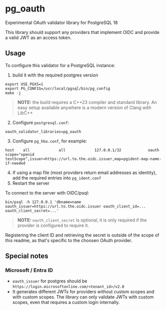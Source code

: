 # pg\_oauth

Experimental OAuth validator library for PostgreSQL 18

This library should support any providers that implement OIDC and provide a valid JWT as an access token.

## Usage

To configure this validator for a PostgreSQL instance:

1. build it with the required postgres version
  ```
  export USE_PGXS=1
  export PG_CONFIG=/usr/local/pgsql/bin/pg_config
  make -j
  ```

  > **__NOTE__:** the build requires a C++23 compiler and standard library.
  > An easy setup available anywhere is a modern version of Clang with LibC++
2. Configure `postgresql.conf`:
  ```
  oauth_validator_libraries=pg_oauth
  ```
3. Configure `pg_hba.conf`, for example:
  ```
  host    all             all             127.0.0.1/32            oauth	scope="openid testScope",issuer=https://url.to.the.oidc.issuer,map=pgident-map-name-if-needed
  ```
4. If using a map file (most providers return email addresses as identity), add the required entries into `pg_ident.conf`
5. Restart the server

To connect to the server with OIDC/psql:

```
bin/psql -h 127.0.0.1 'dbname=name oauth_issuer=https://url.to.the.oidc.issuer oauth_client_id=... oauth_client_secret=...'
```
  > **__NOTE__:** `oauth_client_secret` is optional, it is only required if the provider is configured to require it.

Registering the client ID and retrieving the secret is outside of the scope of this readme, as that's specific to the choosen OAuth provider.


## Special notes

### Microsoft / Entra ID

* `oauth_issuer` for postgres should be `https://login.microsoftonline.com/<tenant_id>/v2.0`
* It generates different JWTs for providers without custom scopes and with custom scopes.
  The library can only validate JWTs with custom scopes, even that requires a custom login internally.
